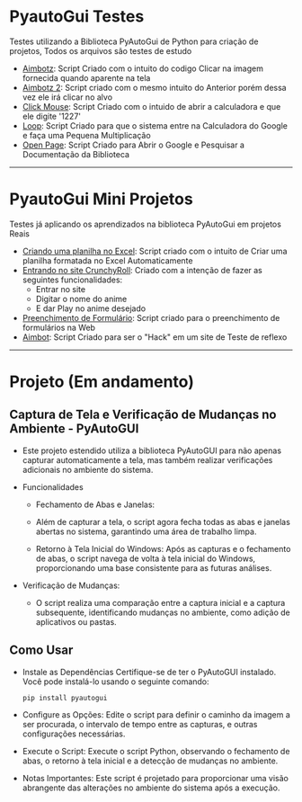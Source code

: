 # PyautoGui Testes
 Testes utilizando a Biblioteca PyAutoGui de Python para criação de projetos, Todos os arquivos são testes de estudo
- [Aimbotz](https://github.com/1caue/Pyautogui_Testes/tree/master/Codes/Circulo):
   Script Criado com o intuito do codigo Clicar na imagem fornecida quando aparente na tela
- [Aimbotz 2](https://github.com/1caue/Pyautogui_Testes/tree/master/Codes/Aimbot_tst):
   Script criado com o mesmo intuito do Anterior porém dessa vez ele irá clicar no alvo
- [Click Mouse](https://github.com/1caue/Pyautogui_Testes/tree/master/Codes/Click%20mouse):
  Script Criado com o intuido de abrir a calculadora e que ele digite '1227'
- [Loop](https://github.com/1caue/Pyautogui_Testes/tree/master/Codes/Loop):
  Script Criado para que o sistema entre na Calculadora do Google e faça uma Pequena Multiplicação
- [Open Page](https://github.com/1caue/Pyautogui_Testes/tree/master/Codes/Open%20Page):
  Script Criado para Abrir o Google e Pesquisar a Documentação da Biblioteca
 ---
# PyautoGui Mini Projetos
 Testes já aplicando os aprendizados na biblioteca PyAutoGui em projetos Reais
 - [Criando uma planilha no Excel](https://github.com/1caue/Pyautogui_Testes/tree/master/Testes/Criando%20Planilha%20com%20Excel):
   Script criado com o intuito de Criar uma planilha formatada no Excel Automaticamente
 - [Entrando no site CrunchyRoll](https://github.com/1caue/Pyautogui_Testes/tree/master/Testes/Play%20Crunchyroll):
   Criado com a intenção de fazer as seguintes funcionalidades:
   - Entrar no site
   - Digitar o nome do anime
   - E dar Play no anime desejado
 - [Preenchimento de Formulário](https://github.com/1caue/Pyautogui_Testes/tree/master/Testes/Preenchimento%20de%20Formul%C3%A1rio):
   Script criado para o preenchimento de formulários na Web
 - [Aimbot](https://github.com/1caue/Pyautogui_Testes/tree/master/Testes/Aimbot):
   Script Criado para ser o "Hack" em um site de Teste de reflexo  
---

# Projeto (Em andamento)
## Captura de Tela e Verificação de Mudanças no Ambiente - PyAutoGUI
- Este projeto estendido utiliza a biblioteca PyAutoGUI para não apenas capturar automaticamente a tela, mas também realizar verificações adicionais no ambiente do sistema.

- Funcionalidades
   - Fechamento de Abas e Janelas:
   - Além de capturar a tela, o script agora fecha todas as abas e janelas abertas no sistema, garantindo uma área de trabalho limpa.

   - Retorno à Tela Inicial do Windows:
Após as capturas e o fechamento de abas, o script navega de volta à tela inicial do Windows, proporcionando uma base consistente para as futuras análises.

- Verificação de Mudanças:
  - O script realiza uma comparação entre a captura inicial e a captura subsequente, identificando mudanças no ambiente, como adição de aplicativos ou pastas.

## Como Usar
- Instale as Dependências Certifique-se de ter o PyAutoGUI instalado. Você pode instalá-lo usando o seguinte comando:

      pip install pyautogui

- Configure as Opções: Edite o script para definir o caminho da imagem a ser procurada, o intervalo de tempo entre as capturas, e outras configurações necessárias.

- Execute o Script: Execute o script Python, observando o fechamento de abas, o retorno à tela inicial e a detecção de mudanças no ambiente.

- Notas Importantes: Este script é projetado para proporcionar uma visão abrangente das alterações no ambiente do sistema após a execução.
